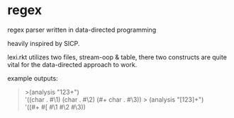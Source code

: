 # regex
regex parser written in data-directed programming

heavily inspired by SICP.

lexi.rkt utilizes two files, stream-oop & table, there two constructs are quite vital for the data-directed approach to work.

example outputs:
> \>(analysis "123+")  
> '((char . #\1) (char . #\2) (#\+ char . #\3))
> \> (analysis "[123]+")  
> '((#\+ #\[ #\1 #\2 #\3))
> 
